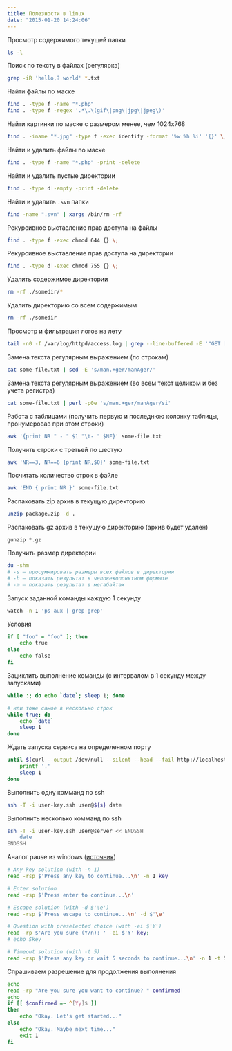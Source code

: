 ```yaml
---
title: Полезности в linux
date: "2015-01-20 14:24:06"
---
```


Просмотр содержимого текущей папки

```bash
ls -l
```

Поиск по тексту в файлах (регулярка)

```bash
grep -iR 'hello,? world' *.txt
```

Найти файлы по маске

```bash
find . -type f -name "*.php"
find . -type f -regex '.*\.\(gif\|png\|jpg\|jpeg\)'
```

Найти картинки по маске с размером менее, чем 1024x768

```bash
find . -iname "*.jpg" -type f -exec identify -format '%w %h %i' '{}' \; | awk '$1<1024 || $2<768'
```

Найти и удалить файлы по маске

```bash
find . -type f -name "*.php" -print -delete
```

Найти и удалить пустые директории

```bash
find . -type d -empty -print -delete
```

Найти и удалить `.svn` папки

```bash
find -name ".svn" | xargs /bin/rm -rf
```

Рекурсивное выставление прав доступа на файлы

```bash
find . -type f -exec chmod 644 {} \;
```

Рекурсивное выставление прав доступа на директории

```bash
find . -type d -exec chmod 755 {} \;
```

Удалить содержимое директории

```bash
rm -rf ./somedir/*
```

Удалить директорию со всем содержимым

```bash
rm -rf ./somedir
```

Просмотр и фильтрация логов на лету

```bash
tail -n0 -f /var/log/httpd/access.log | grep --line-buffered -E '"GET [^"]+" [45][0-9]+'
```

Замена текста регулярным выражением (по строкам)

```bash
cat some-file.txt | sed -E 's/man.+ger/manAger/'
```

Замена текста регулярным выражением (во всем текст целиком и без учета регистра)

```bash
cat some-file.txt | perl -p0e 's/man.+ger/manAger/si'
```

Работа с таблицами (получить первую и последнюю колонку таблицы, пронумеровав при этом строки)

```bash
awk '{print NR " - " $1 "\t- " $NF}' some-file.txt
```

Получить строки с третьей по шестую

```bash
awk 'NR==3, NR==6 {print NR,$0}' some-file.txt
```

Посчитать количество строк в файле

```bash
awk 'END { print NR }' some-file.txt
```

Распаковать zip архив в текущую директорию

```bash
unzip package.zip -d .
```

Распаковать gz архив в текущую директорию (архив будет удален)

    gunzip *.gz

Получить размер директории

```bash
du -shm
# -s — просуммировать размеры всех файлов в директории
# -h — показать результат в человекопонятном формате
# -m — показать результат в мегабайтах
```

Запуск заданной команды каждую 1 секунду

```bash
watch -n 1 'ps aux | grep grep'
```

Условия

```bash
if [ "foo" = "foo" ]; then
    echo true
else
    echo false
fi
```

Зациклить выполнение команды (с интервалом в 1 секунду между запусками)

```bash
while :; do echo `date`; sleep 1; done

# или тоже самое в несколько строк
while true; do
    echo `date`
    sleep 1
done
```

Ждать запуска сервиса на определенном порту

```bash
until $(curl --output /dev/null --silent --head --fail http://localhost:3000); do
    printf '.'
    sleep 1
done
```

Выполнить одну комманд по ssh

```bash
ssh -T -i user-key.ssh user@${s} date
```

Выполнить несколько комманд по ssh

```bash
ssh -T -i user-key.ssh user@server << ENDSSH
    date
ENDSSH
```

Аналог pause из windows ([источник](https://stackoverflow.com/questions/92802/what-is-the-linux-equivalent-to-dos-pause))

```bash
# Any key solution (with -n 1)
read -rsp $'Press any key to continue...\n' -n 1 key

# Enter solution
read -rsp $'Press enter to continue...\n'

# Escape solution (with -d $'\e')
read -rsp $'Press escape to continue...\n' -d $'\e'

# Question with preselected choice (with -ei $'Y')
read -rp $'Are you sure (Y/n): ' -ei $'Y' key;
# echo $key

# Timeout solution (with -t 5)
read -rsp $'Press any key or wait 5 seconds to continue...\n' -n 1 -t 5;
```

Спрашиваем разрешение для продолжения выполнения

```bash
echo
read -rp "Are you sure you want to continue? " confirmed
echo
if [[ $confirmed =~ ^[Yy]$ ]]
then
    echo "Okay. Let's get started..."
else
    echo "Okay. Maybe next time..."
    exit 1
fi
```
